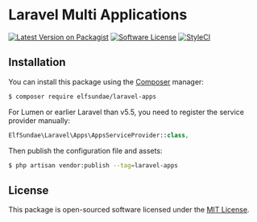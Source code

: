 # Laravel Multi Applications

[![Latest Version on Packagist](https://img.shields.io/packagist/v/elfsundae/laravel-apps.svg?style=flat-square)](https://packagist.org/packages/elfsundae/laravel-apps)
[![Software License](https://img.shields.io/badge/license-MIT-brightgreen.svg?style=flat-square)](LICENSE.md)
[![StyleCI](https://styleci.io/repos/112607947/shield)](https://styleci.io/repos/112607947)

## Installation

You can install this package using the [Composer](https://getcomposer.org) manager:

```sh
$ composer require elfsundae/laravel-apps
```

For Lumen or earlier Laravel than v5.5, you need to register the service provider manually:

```php
ElfSundae\Laravel\Apps\AppsServiceProvider::class,
```

Then publish the configuration file and assets:

```sh
$ php artisan vendor:publish --tag=laravel-apps
```

## License

This package is open-sourced software licensed under the [MIT License](LICENSE.md).
